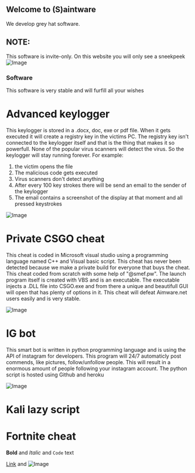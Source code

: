 ## Welcome to (S)aintware

We develop grey hat software.

## NOTE:

This software is invite-only. On this website you will only see a sneekpeek
![Image](https://www.franciscanmedia.org/wp-content/uploads/2015/10/SOD-1024-SaintAnthonyMaryClaret-790x480.jpg)

### Software

This software is very stable and will furfill all your wishes

# Advanced keylogger

This keylogger is stored in a .docx, doc, exe or pdf file. When it gets executed it will create a registry key in the victims PC. The registry key isn't connected to the keylogger itself and that is the thing that makes it so powerfull. None of the popular virus scanners will detect the virus. So the keylogger will stay running forever. For example: 
1. the victim opens the file
2. The malicious code gets executed
3. Virus scanners don't detect anything
4. After every 100 key strokes there will be send an email to the sender of the keylogger
5. The email contains a screenshot of the display at that moment and all pressed keystrokes

![Image](https://i.ytimg.com/vi/ScOIrpGKp_E/maxresdefault.jpg)

# Private CSGO cheat

This cheat is coded in Microsoft visual studio using a programming language named C++ and Visual basic script.
This cheat has never been detected because we make a private build for everyone that buys the cheat. This cheat coded from scratch with some help of "@smef.pw". The launch program itself is created with VBS and is an executable. The executable injects a .DLL file into CSGO.exe and from there a unique and beautifull GUI will open that has plenty of options in it. This cheat will defeat Aimware.net users easily and is very stable.

![Image](https://smef.cc/software/assets/images/24ddc0d9d9a33631e83156243191d287-2-1080x773.png)


# IG bot

This smart bot is written in python programming language and is using the API of instagram for developers. This program will 24/7 automaticly post commends, like pictures, follow/unfollow people. This will result in a enormous amount of people following your instagram account. The python script is hosted using Github and heroku

![Image](https://cdn-images-1.medium.com/max/627/1*nO0f6GsXOlELE93TOxqXLw.png)

# Kali lazy script

# Fortnite cheat



**Bold** and _Italic_ and `Code` text

[Link](url) and ![Image](src)
